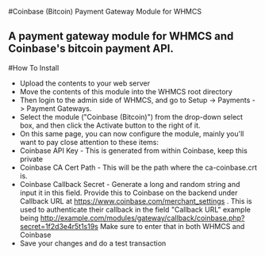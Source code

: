 #Coinbase (Bitcoin) Payment Gateway Module for WHMCS 
## A payment gateway module for WHMCS and Coinbase's bitcoin payment API.
#How To Install 





- Upload the contents to your web server
- Move the contents of this module into the WHMCS root directory
- Then login to the admin side of WHMCS, and go to Setup -> Payments -> Payment Gateways. 
- Select the module ("Coinbase (Bitcoin)") from the drop-down select box, and then click the Activate button to the right of it.
- On this same page, you can now configure the module, mainly you'll want to pay close attention to these items: 
 - Coinbase API Key - This is generated from within Coinbase, keep this private 
 - Coinbase CA Cert Path - This will be the path where the ca-coinbase.crt is. 
 - Coinbase Callback Secret - Generate a long and random string and input it in this field. Provide this to Coinbase on the backend under Callback URL at https://www.coinbase.com/merchant_settings . This is used to authenticate their callback in the field "Callback URL" example being http://example.com/modules/gateway/callback/coinbase.php?secret=1f2d3e4r5t1s19s Make sure to enter that in both WHMCS and Coinbase 
- Save your changes and do a test transaction
